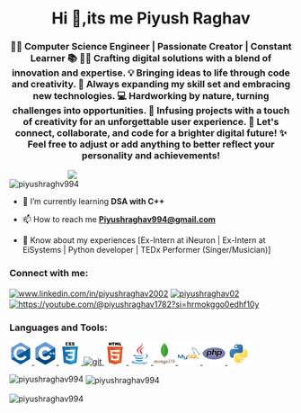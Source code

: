 

<h1 align="center">Hi 👋,its me Piyush Raghav</h1>
<h3 align="center">👩‍💻 Computer Science Engineer | Passionate Creator | Constant Learner 📚 👨‍💻 Crafting digital solutions with a blend of innovation and expertise. 💡 Bringing ideas to life through code and creativity. 🌱 Always expanding my skill set and embracing new technologies. 💻 Hardworking by nature, turning challenges into opportunities. 🎨 Infusing projects with a touch of creativity for an unforgettable user experience. 🌟 Let's connect, collaborate, and code for a brighter digital future! ✨ Feel free to adjust or add anything to better reflect your personality and achievements!</h3>
<img align="right" alt"coding" width="400" src="https://cdna.artstation.com/p/assets/images/images/028/102/058/original/pixel-jeff-matrix-s.gif?1593487263">

<p align="left"> <img src="https://komarev.com/ghpvc/?username=piyushraghv994&label=Profile%20views&color=0e75b6&style=flat" alt="piyushraghv994" /> </p>

- 🌱 I’m currently learning **DSA with C++**

- 📫 How to reach me **Piyushraghav994@gmail.com**

- 📄 Know about my experiences [Ex-Intern at iNeuron | Ex-Intern at EiSystems | Python developer | TEDx Performer (Singer/Musician)]

<h3 align="left">Connect with me:</h3>
<p align="left">
<a href="https://linkedin.com/in/www.linkedin.com/in/piyushraghav2002" target="blank"><img align="center" src="https://raw.githubusercontent.com/rahuldkjain/github-profile-readme-generator/master/src/images/icons/Social/linked-in-alt.svg" alt="www.linkedin.com/in/piyushraghav2002" height="30" width="40" /></a>
<a href="https://instagram.com/piyushraghav02" target="blank"><img align="center" src="https://raw.githubusercontent.com/rahuldkjain/github-profile-readme-generator/master/src/images/icons/Social/instagram.svg" alt="piyushraghav02" height="30" width="40" /></a>
<a href="https://www.youtube.com/c/https://youtube.com/@piyushraghav1782?si=hrmokggo0edhf10y" target="blank"><img align="center" src="https://raw.githubusercontent.com/rahuldkjain/github-profile-readme-generator/master/src/images/icons/Social/youtube.svg" alt="https://youtube.com/@piyushraghav1782?si=hrmokggo0edhf10y" height="30" width="40" /></a>
</p>

<h3 align="left">Languages and Tools:</h3>
<p align="left"> <a href="https://www.cprogramming.com/" target="_blank" rel="noreferrer"> <img src="https://raw.githubusercontent.com/devicons/devicon/master/icons/c/c-original.svg" alt="c" width="40" height="40"/> </a> <a href="https://www.w3schools.com/cpp/" target="_blank" rel="noreferrer"> <img src="https://raw.githubusercontent.com/devicons/devicon/master/icons/cplusplus/cplusplus-original.svg" alt="cplusplus" width="40" height="40"/> </a> <a href="https://www.w3schools.com/css/" target="_blank" rel="noreferrer"> <img src="https://raw.githubusercontent.com/devicons/devicon/master/icons/css3/css3-original-wordmark.svg" alt="css3" width="40" height="40"/> </a> <a href="https://git-scm.com/" target="_blank" rel="noreferrer"> <img src="https://www.vectorlogo.zone/logos/git-scm/git-scm-icon.svg" alt="git" width="40" height="40"/> </a> <a href="https://www.w3.org/html/" target="_blank" rel="noreferrer"> <img src="https://raw.githubusercontent.com/devicons/devicon/master/icons/html5/html5-original-wordmark.svg" alt="html5" width="40" height="40"/> </a> <a href="https://www.java.com" target="_blank" rel="noreferrer"> <img src="https://raw.githubusercontent.com/devicons/devicon/master/icons/java/java-original.svg" alt="java" width="40" height="40"/> </a> <a href="https://www.mongodb.com/" target="_blank" rel="noreferrer"> <img src="https://raw.githubusercontent.com/devicons/devicon/master/icons/mongodb/mongodb-original-wordmark.svg" alt="mongodb" width="40" height="40"/> </a> <a href="https://www.mysql.com/" target="_blank" rel="noreferrer"> <img src="https://raw.githubusercontent.com/devicons/devicon/master/icons/mysql/mysql-original-wordmark.svg" alt="mysql" width="40" height="40"/> </a> <a href="https://www.php.net" target="_blank" rel="noreferrer"> <img src="https://raw.githubusercontent.com/devicons/devicon/master/icons/php/php-original.svg" alt="php" width="40" height="40"/> </a> <a href="https://www.python.org" target="_blank" rel="noreferrer"> <img src="https://raw.githubusercontent.com/devicons/devicon/master/icons/python/python-original.svg" alt="python" width="40" height="40"/> </a> </p>

<p><img align="left" src="https://github-readme-stats.vercel.app/api/top-langs?username=piyushraghav994&show_icons=true&locale=en&layout=compact" alt="piyushraghav994" /></p>

<p>&nbsp;<img align="center" src="https://github-readme-stats.vercel.app/api?username=piyushraghav994&show_icons=true&locale=en" alt="piyushraghav994" /></p>

<p><img align="center" src="https://github-readme-streak-stats.herokuapp.com/?user=piyushraghav994&" alt="piyushraghav994" /></p>

